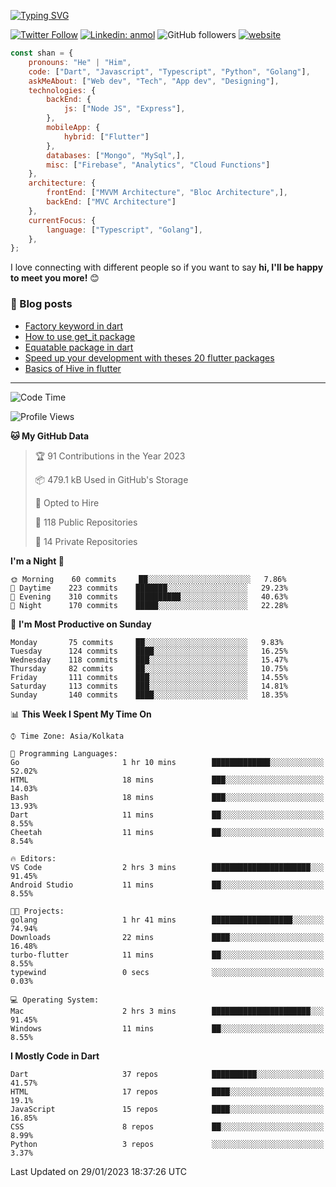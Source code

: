 [![Typing SVG](https://readme-typing-svg.herokuapp.com?lines=Hey%2C+I'm+Shan;I+am+a+Full+Stack+Developer)](https://git.io/typing-svg)

<!-- <img align='right' src="https://media.giphy.com/media/M9gbBd9nbDrOTu1Mqx/giphy.gif" width="230"> -->

[![Twitter Follow](https://img.shields.io/twitter/follow/shan__shaji?style=flat)](https://twitter.com/intent/follow?screen_name=shan__shaji)
[![Linkedin: anmol](https://img.shields.io/badge/shan-shaji?style=flat-square&logo=Linkedin&logoColor=white&link=https://www.linkedin.com/in/shan-shaji/)](https://www.linkedin.com/in/shan-shaji/)
![GitHub followers](https://img.shields.io/github/followers/shan-shaji?label=Follow&style=social)
[![website](https://img.shields.io/badge/Website-46a2f1.svg?&style=flat-square&logo=Google-Chrome&logoColor=white&link=http://shan-shaji.github.io/)](http://shan-shaji.github.io/)




```javascript
const shan = {
    pronouns: "He" | "Him",
    code: ["Dart", "Javascript", "Typescript", "Python", "Golang"],
    askMeAbout: ["Web dev", "Tech", "App dev", "Designing"],
    technologies: {
        backEnd: {
            js: ["Node JS", "Express"],
        },
        mobileApp: {
            hybrid: ["Flutter"]
        },
        databases: ["Mongo", "MySql",],
        misc: ["Firebase", "Analytics", "Cloud Functions"]
    },
    architecture: {
        frontEnd: ["MVVM Architecture", "Bloc Architecture",],
        backEnd: ["MVC Architecture"]
    },
    currentFocus: {
        language: ["Typescript", "Golang"],
    },
};
```

I love connecting with different people</b> so if you want to say <b>hi, I'll be happy to meet you more!</b> 😊</em>

### 📕 Blog posts

<!-- BLOG-POST-LIST:START -->
- [Factory keyword in dart](https://shan-shaji.medium.com/factory-keyword-in-dart-b4235d83c2b8?source=rss-c347e1729e75------2)
- [How to use get_it package](https://shan-shaji.medium.com/how-to-use-get-it-package-e3d63f7c9290?source=rss-c347e1729e75------2)
- [Equatable package in dart](https://shan-shaji.medium.com/equatable-package-in-dart-6cf6c71ec843?source=rss-c347e1729e75------2)
- [Speed up your development with theses 20 flutter packages](https://shan-shaji.medium.com/speed-up-your-development-with-theses-20-flutter-packages-176e8cba7b0a?source=rss-c347e1729e75------2)
- [Basics of Hive in flutter](https://shan-shaji.medium.com/basics-of-hive-in-flutter-8210354138bf?source=rss-c347e1729e75------2)
<!-- BLOG-POST-LIST:END -->

---

<!--START_SECTION:waka-->
![Code Time](http://img.shields.io/badge/Code%20Time-1%2C688%20hrs%2021%20mins-blue)

![Profile Views](http://img.shields.io/badge/Profile%20Views-0-blue)

**🐱 My GitHub Data** 

> 🏆 91 Contributions in the Year 2023
 > 
> 📦 479.1 kB Used in GitHub's Storage 
 > 
> 💼 Opted to Hire
 > 
> 📜 118 Public Repositories 
 > 
> 🔑 14 Private Repositories  
 > 
**I'm a Night 🦉** 

```text
🌞 Morning    60 commits     ██░░░░░░░░░░░░░░░░░░░░░░░   7.86% 
🌆 Daytime    223 commits    ███████░░░░░░░░░░░░░░░░░░   29.23% 
🌃 Evening    310 commits    ██████████░░░░░░░░░░░░░░░   40.63% 
🌙 Night      170 commits    █████░░░░░░░░░░░░░░░░░░░░   22.28%

```
📅 **I'm Most Productive on Sunday** 

```text
Monday       75 commits     ██░░░░░░░░░░░░░░░░░░░░░░░   9.83% 
Tuesday      124 commits    ████░░░░░░░░░░░░░░░░░░░░░   16.25% 
Wednesday    118 commits    ███░░░░░░░░░░░░░░░░░░░░░░   15.47% 
Thursday     82 commits     ██░░░░░░░░░░░░░░░░░░░░░░░   10.75% 
Friday       111 commits    ███░░░░░░░░░░░░░░░░░░░░░░   14.55% 
Saturday     113 commits    ███░░░░░░░░░░░░░░░░░░░░░░   14.81% 
Sunday       140 commits    ████░░░░░░░░░░░░░░░░░░░░░   18.35%

```


📊 **This Week I Spent My Time On** 

```text
⌚︎ Time Zone: Asia/Kolkata

💬 Programming Languages: 
Go                       1 hr 10 mins        █████████████░░░░░░░░░░░░   52.02% 
HTML                     18 mins             ███░░░░░░░░░░░░░░░░░░░░░░   14.03% 
Bash                     18 mins             ███░░░░░░░░░░░░░░░░░░░░░░   13.93% 
Dart                     11 mins             ██░░░░░░░░░░░░░░░░░░░░░░░   8.55% 
Cheetah                  11 mins             ██░░░░░░░░░░░░░░░░░░░░░░░   8.54%

🔥 Editors: 
VS Code                  2 hrs 3 mins        ██████████████████████░░░   91.45% 
Android Studio           11 mins             ██░░░░░░░░░░░░░░░░░░░░░░░   8.55%

🐱‍💻 Projects: 
golang                   1 hr 41 mins        ██████████████████░░░░░░░   74.94% 
Downloads                22 mins             ████░░░░░░░░░░░░░░░░░░░░░   16.48% 
turbo-flutter            11 mins             ██░░░░░░░░░░░░░░░░░░░░░░░   8.55% 
typewind                 0 secs              ░░░░░░░░░░░░░░░░░░░░░░░░░   0.03%

💻 Operating System: 
Mac                      2 hrs 3 mins        ██████████████████████░░░   91.45% 
Windows                  11 mins             ██░░░░░░░░░░░░░░░░░░░░░░░   8.55%

```

**I Mostly Code in Dart** 

```text
Dart                     37 repos            ██████████░░░░░░░░░░░░░░░   41.57% 
HTML                     17 repos            ████░░░░░░░░░░░░░░░░░░░░░   19.1% 
JavaScript               15 repos            ████░░░░░░░░░░░░░░░░░░░░░   16.85% 
CSS                      8 repos             ██░░░░░░░░░░░░░░░░░░░░░░░   8.99% 
Python                   3 repos             ░░░░░░░░░░░░░░░░░░░░░░░░░   3.37%

```



 Last Updated on 29/01/2023 18:37:26 UTC
<!--END_SECTION:waka-->



